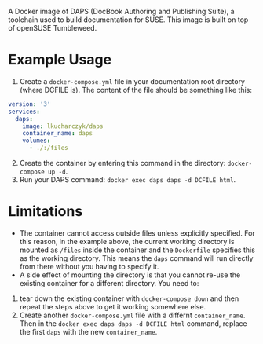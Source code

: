 A Docker image of DAPS (DocBook Authoring and Publishing Suite), a toolchain used to build documentation for SUSE. This image is built on top of openSUSE Tumbleweed.

# Example Usage

1. Create a `docker-compose.yml` file in your documentation root directory (where DCFILE is).
   The content of the file should be something like this:
```yaml
version: '3'
services:
  daps:
    image: lkucharczyk/daps
    container_name: daps
    volumes:
      - ./:/files
```
2. Create the container by entering this command in the directory: `docker-compose up -d`.
3. Run your DAPS command: `docker exec daps daps -d DCFILE html`.

# Limitations
* The container cannot access outside files unless explicitly specified. For this reason, in the example above, the current   working directory is mounted as `/files` inside the container and the `Dockerfile` specifies this as the working directory. This means the `daps` command will run directly from there without you having to specify it.
* A side effect of mounting the directory is that you cannot re-use the existing container for a different directory. You need to:
1. tear down the existing container with `docker-compose down` and then repeat the steps above to get it working somewhere else.
2. Create another `docker-compose.yml` file with a differnt `container_name`. Then in the `docker exec daps daps -d DCFILE html` command, replace the first `daps` with the new `container_name`.
